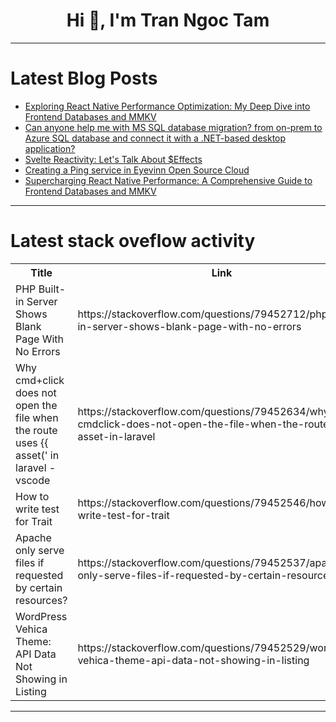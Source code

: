 <h1 align="center">Hi 👋, I'm Tran Ngoc Tam</h1>

---

# Latest Blog Posts 
<!-- BLOG-POST-LIST:START -->
- [Exploring React Native Performance Optimization: My Deep Dive into Frontend Databases and MMKV](https://dev.to/gabrpimenta/exploring-react-native-performance-optimization-my-deep-dive-into-frontend-databases-and-mmkv-2ec3)
- [Can anyone help me with MS SQL database migration? from on-prem to Azure SQL database and connect it with a .NET-based desktop application?](https://dev.to/akhil_vandanapu/can-anyone-help-me-with-ms-sql-database-migration-from-on-prem-to-azure-sql-database-and-connect-146c)
- [Svelte Reactivity: Let&#39;s Talk About $Effects](https://dev.to/webjose/svelte-reactivity-lets-talk-about-effects-24p6)
- [Creating a Ping service in Eyevinn Open Source Cloud](https://dev.to/oscdev/creating-a-ping-service-in-eyevinn-open-source-cloud-jh3)
- [Supercharging React Native Performance: A Comprehensive Guide to Frontend Databases and MMKV](https://dev.to/gabrpimenta/supercharging-react-native-performance-a-comprehensive-guide-to-frontend-databases-and-mmkv-3lc3)
<!-- BLOG-POST-LIST:END -->

---

# Latest stack oveflow activity
<table>
  <tr><th>Title</th><th>Link</th></tr>
  <!-- STACKOVERFLOW:START --><tr><td>PHP Built-in Server Shows Blank Page With No Errors</td><td>https://stackoverflow.com/questions/79452712/php-built-in-server-shows-blank-page-with-no-errors</td></tr><tr><td>Why cmd+click does not open the file when the route uses {{ asset&lpar;&#39; in laravel - vscode</td><td>https://stackoverflow.com/questions/79452634/why-cmdclick-does-not-open-the-file-when-the-route-uses-asset-in-laravel</td></tr><tr><td>How to write test for Trait</td><td>https://stackoverflow.com/questions/79452546/how-to-write-test-for-trait</td></tr><tr><td>Apache only serve files if requested by certain resources?</td><td>https://stackoverflow.com/questions/79452537/apache-only-serve-files-if-requested-by-certain-resources</td></tr><tr><td>WordPress Vehica Theme: API Data Not Showing in Listing</td><td>https://stackoverflow.com/questions/79452529/wordpress-vehica-theme-api-data-not-showing-in-listing</td></tr><!-- STACKOVERFLOW:END -->
</table>

---


